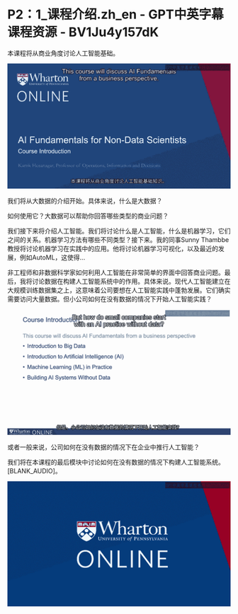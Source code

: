# P2：1_课程介绍.zh_en - GPT中英字幕课程资源 - BV1Ju4y157dK

本课程将从商业角度讨论人工智能基础。

![](img/167ac31e719de6536d3362addab6e243_1.png)

我们将从大数据的介绍开始。具体来说，什么是大数据？

如何使用它？大数据可以帮助你回答哪些类型的商业问题？

我们接下来将介绍人工智能。我们将讨论什么是人工智能，什么是机器学习，它们之间的关系。机器学习方法有哪些不同类型？接下来。我的同事Sunny Thambbe教授将讨论机器学习在实践中的应用。他将讨论机器学习可视化，以及最近的发展，例如AutoML，这使得...

非工程师和非数据科学家如何利用人工智能在非常简单的界面中回答商业问题。最后，我将讨论数据在构建人工智能系统中的作用。具体来说。现代人工智能建立在大规模训练数据集之上，这意味着公司要想在人工智能实践中蓬勃发展。它们确实需要访问大量数据。但小公司如何在没有数据的情况下开始人工智能实践？



![](img/167ac31e719de6536d3362addab6e243_3.png)

或者一般来说，公司如何在没有数据的情况下在企业中推行人工智能？

我们将在本课程的最后模块中讨论如何在没有数据的情况下构建人工智能系统。[BLANK_AUDIO]。

![](img/167ac31e719de6536d3362addab6e243_5.png)
